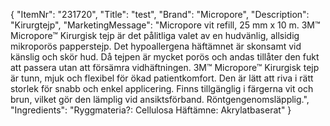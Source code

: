 {
  "ItemNr": "231720",
  "Title": "test",
  "Brand": "Micropore",
  "Description": "Kirurgtejp",
  "MarketingMessage": "Micropore vit refill, 25 mm x 10 m. 3M™ Micropore™ Kirurgisk tejp är det pålitliga valet av en hudvänlig, allsidig mikroporös papperstejp. Det hypoallergena häftämnet är skonsamt vid känslig och skör hud. Då tejpen är mycket porös och andas tillåter den fukt att passera utan att försämra vidhäftningen. 3M™ Micropore™ Kirurgisk tejp är tunn, mjuk och flexibel för ökad patientkomfort. Den är lätt att riva i rätt storlek för snabb och enkel applicering. Finns tillgänglig i färgerna vit och brun, vilket gör den lämplig vid ansiktsförband. Röntgengenomsläpplig.",
  "Ingredients": "Ryggmateria?: Cellulosa Häftämne: Akrylatbaserat"
}